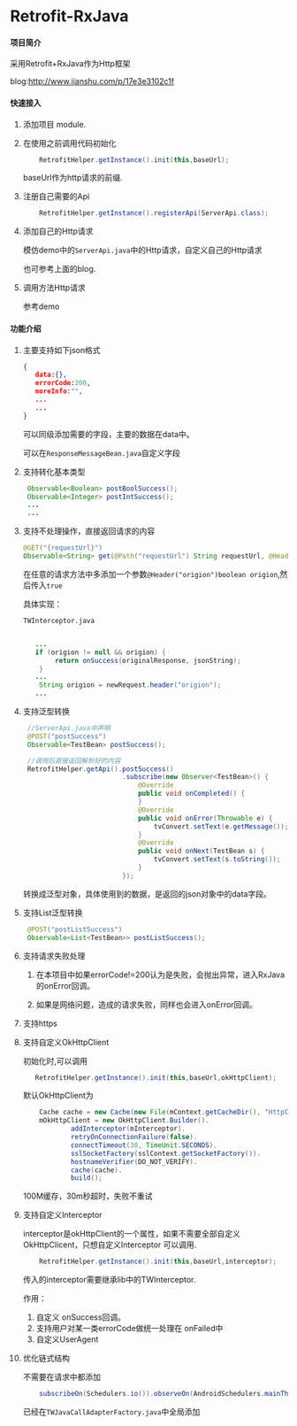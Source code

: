 # Retrofit-RxJava

#### 项目简介

采用Retrofit+RxJava作为Http框架

blog:http://www.jianshu.com/p/17e3e3102c1f



#### 快速接入

1. 添加项目 module.

2. 在使用之前调用代码初始化
   ```java
       RetrofitHelper.getInstance().init(this,baseUrl);
   ```
    baseUrl作为http请求的前缀.

3. 注册自己需要的Api

   ```java
       RetrofitHelper.getInstance().registerApi(ServerApi.class);
   ```

4. 添加自己的Http请求

    模仿demo中的`ServerApi.java`中的Http请求，自定义自己的Http请求

    也可参考上面的blog.

5. 调用方法Http请求

    参考demo


#### 功能介绍

1. 主要支持如下json格式

    ```json
    {
       data:{},
       errorCode:200,
       moreInfo:"",
       ...
       ...
    }
    ```
    可以同级添加需要的字段，主要的数据在data中。

    可以在`ResponseMessageBean.java`自定义字段

2. 支持转化基本类型

    ```java
     Observable<Boolean> postBoolSuccess();
     Observable<Integer> postIntSuccess();
     ...
     ...
    ```

3. 支持不处理操作，直接返回请求的内容

    ```java
    @GET("{requestUrl}")
    Observable<String> get(@Path("requestUrl") String requestUrl, @Header("origion")boolean origion);
    ```
    在任意的请求方法中多添加一个参数`@Header("origion")boolean origion`,然后传入`true`

    具体实现：

    `TWInterceptor.java`
    ```java

       ...
       if (origion != null && origion) {
            return onSuccess(originalResponse, jsonString);
        }
       ...
        String origion = newRequest.header("origion");
       ...
    ```

4. 支持泛型转换

    ```java
     //ServerApi.java中声明
     @POST("postSuccess")
     Observable<TestBean> postSuccess();

     //调用后直接返回解析好的内容
     RetrofitHelper.getApi().postSuccess()
                             .subscribe(new Observer<TestBean>() {
                                 @Override
                                 public void onCompleted() {
                                 }
                                 @Override
                                 public void onError(Throwable e) {
                                     tvConvert.setText(e.getMessage());
                                 }
                                 @Override
                                 public void onNext(TestBean s) {
                                     tvConvert.setText(s.toString());
                                 }
                             });
    ```

    转换成泛型对象，具体使用到的数据，是返回的json对象中的data字段。

5. 支持List泛型转换

    ```java
     @POST("postListSuccess")
     Observable<List<TestBean>> postListSuccess();
    ```

6. 支持请求失败处理

    1. 在本项目中如果errorCode!=200认为是失败，会抛出异常，进入RxJava的onError回调。

    2. 如果是网络问题，造成的请求失败，同样也会进入onError回调。

7. 支持https

8. 支持自定义OkHttpClient

    初始化时,可以调用
    ```java
       RetrofitHelper.getInstance().init(this,baseUrl,okHttpClient);
    ```
    默认OkHttpClient为
    ```java
        Cache cache = new Cache(new File(mContext.getCacheDir(), "HttpCache"), 1024 * 1024 * 100);
        mOkHttpClient = new OkHttpClient.Builder().
                addInterceptor(mInterceptor).
                retryOnConnectionFailure(false).
                connectTimeout(30, TimeUnit.SECONDS).
                sslSocketFactory(sslContext.getSocketFactory()).
                hostnameVerifier(DO_NOT_VERIFY).
                cache(cache).
                build();
    ```
    100M缓存，30m秒超时，失败不重试

9. 支持自定义Interceptor

    interceptor是okHttpClient的一个属性，如果不需要全部自定义OkHttpClicent，只想自定义Interceptor
    可以调用.
    ```java
        RetrofitHelper.getInstance().init(this,baseUrl,interceptor);
    ```
    传入的interceptor需要继承lib中的TWInterceptor.

    作用：
    1. 自定义 onSuccess回调。
    2. 支持用户对某一类errorCode做统一处理在 onFailed中
    3. 自定义UserAgent

10. 优化链式结构

    不需要在请求中都添加
    ```java
        subscribeOn(Schedulers.io()).observeOn(AndroidSchedulers.mainThread())
    ```
    已经在`TWJavaCallAdapterFactory.java`中全局添加

